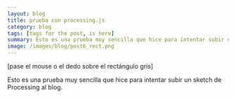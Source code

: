 ```yaml
---
layout: blog
title: prueba con processing.js
category: blog
tags: [tags for the post, is here]  
summary: Esto es una prueba muy sencilla que hice para intentar subir un sketch de Processing al blog. 
image: /images/blog/post6_rect.png
---
```


[pase el mouse o el dedo sobre el rectángulo gris]

Esto es una prueba muy sencilla que hice para intentar subir un sketch de Processing al blog. 
<br>

<script type=”text/javascript” src=”https://raw.githubusercontent.com/processing-js/processing-js/v1.4.8/processing.min.js”></script><script type=”text/processing” data-processing-target=”miCanvas”>

void setup(){

size(300,300);

noFill();

}

void draw(){

background(220);

ellipse(mouseX,mouseY,75,75);

}

</script> <canvas id=”miCanvas”> </canvas>




<br><br>

